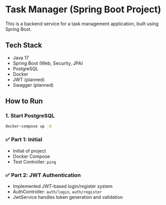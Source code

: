 # Task Manager (Spring Boot Project)

This is a backend service for a task management application, built using Spring Boot.

## Tech Stack

- Java 17
- Spring Boot (Web, Security, JPA)
- PostgreSQL
- Docker
- JWT (planned)
- Swagger (planned)

## How to Run

### 1. Start PostgreSQL

```bash
docker-compose up -d
```

### ✅ Part 1: Initial

- Initial of project
- Docker Compose
- Test Controller: `ping`

### ✅ Part 2: JWT Authentication

- Implemented JWT-based login/register system
- AuthController: `auth/login`, `auth/register`
- JwtService handles token generation and validation